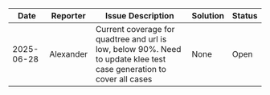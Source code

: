 | Date       | Reporter | Issue Description         | Solution        | Status    |
|------------|----------|---------------------------|-----------------|-----------|
|  2025-06-28|  Alexander | Current coverage for quadtree and url is low, below 90%. Need to update klee test case generation to cover all cases | None | Open |
